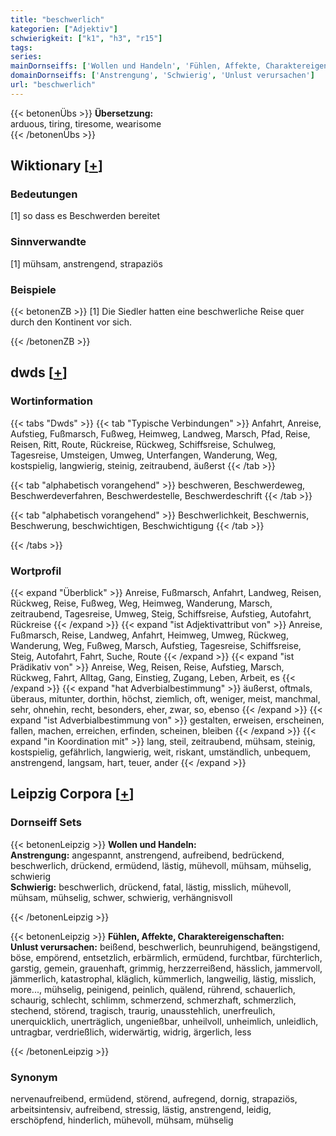 ```yaml
---
title: "beschwerlich"
kategorien: ["Adjektiv"]
schwierigkeit: ["k1", "h3", "r15"]
tags:
series:
mainDornseiffs: ['Wollen und Handeln', 'Fühlen, Affekte, Charaktereigenschaften']
domainDornseiffs: ['Anstrengung', 'Schwierig', 'Unlust verursachen']
url: "beschwerlich"
---
```


{{< betonenÜbs >}}
**Übersetzung:**  
arduous, tiring, tiresome, wearisome  
{{< /betonenÜbs >}}

## Wiktionary [[+](https://de.wiktionary.org/wiki/beschwerlich)]

### Bedeutungen
[1] so dass es Beschwerden bereitet  

### Sinnverwandte
[1] mühsam, anstrengend, strapaziös  

### Beispiele
{{< betonenZB >}}
[1] Die Siedler hatten eine beschwerliche Reise quer durch den Kontinent vor sich.  

{{< /betonenZB >}}


## dwds [[+](https://www.dwds.de/wb/beschwerlich)]

### Wortinformation
{{< tabs "Dwds" >}}
{{< tab "Typische Verbindungen" >}}
Anfahrt, Anreise, Aufstieg, Fußmarsch, Fußweg, Heimweg, Landweg, Marsch, Pfad, Reise, Reisen, Ritt, Route, Rückreise, Rückweg, Schiffsreise, Schulweg, Tagesreise, Umsteigen, Umweg, Unterfangen, Wanderung, Weg, kostspielig, langwierig, steinig, zeitraubend, äußerst
{{< /tab >}}

{{< tab "alphabetisch vorangehend" >}}
beschweren, Beschwerdeweg, Beschwerdeverfahren, Beschwerdestelle, Beschwerdeschrift
{{< /tab >}}

{{< tab "alphabetisch vorangehend" >}}
Beschwerlichkeit, Beschwernis, Beschwerung, beschwichtigen, Beschwichtigung
{{< /tab >}}

{{< /tabs >}}

### Wortprofil
{{< expand "Überblick" >}} Anreise, Fußmarsch, Anfahrt, Landweg, Reisen, Rückweg, Reise, Fußweg, Weg, Heimweg, Wanderung, Marsch, zeitraubend, Tagesreise, Umweg, Steig, Schiffsreise, Aufstieg, Autofahrt, Rückreise {{< /expand >}}
{{< expand "ist Adjektivattribut von" >}} Anreise, Fußmarsch, Reise, Landweg, Anfahrt, Heimweg, Umweg, Rückweg, Wanderung, Weg, Fußweg, Marsch, Aufstieg, Tagesreise, Schiffsreise, Steig, Autofahrt, Fahrt, Suche, Route {{< /expand >}}
{{< expand "ist Prädikativ von" >}} Anreise, Weg, Reisen, Reise, Aufstieg, Marsch, Rückweg, Fahrt, Alltag, Gang, Einstieg, Zugang, Leben, Arbeit, es {{< /expand >}}
{{< expand "hat Adverbialbestimmung" >}} äußerst, oftmals, überaus, mitunter, dorthin, höchst, ziemlich, oft, weniger, meist, manchmal, sehr, ohnehin, recht, besonders, eher, zwar, so, ebenso {{< /expand >}}
{{< expand "ist Adverbialbestimmung von" >}} gestalten, erweisen, erscheinen, fallen, machen, erreichen, erfinden, scheinen, bleiben {{< /expand >}}
{{< expand "in Koordination mit" >}} lang, steil, zeitraubend, mühsam, steinig, kostspielig, gefährlich, langwierig, weit, riskant, umständlich, unbequem, anstrengend, langsam, hart, teuer, ander {{< /expand >}}

## Leipzig Corpora [[+](https://corpora.uni-leipzig.de/en/res?word=beschwerlich&corpusId=deu_newscrawl-public_2018)]

### Dornseiff Sets
{{< betonenLeipzig >}}
**Wollen und Handeln:**  
**Anstrengung:** angespannt, anstrengend, aufreibend, bedrückend, beschwerlich, drückend, ermüdend, lästig, mühevoll, mühsam, mühselig, schwierig  
**Schwierig:** beschwerlich, drückend, fatal, lästig, misslich, mühevoll, mühsam, mühselig, schwer, schwierig, verhängnisvoll  

{{< /betonenLeipzig >}}


{{< betonenLeipzig >}}
**Fühlen, Affekte, Charaktereigenschaften:**  
**Unlust verursachen:** beißend, beschwerlich, beunruhigend, beängstigend, böse, empörend, entsetzlich, erbärmlich, ermüdend, furchtbar, fürchterlich, garstig, gemein, grauenhaft, grimmig, herzzerreißend, hässlich, jammervoll, jämmerlich, katastrophal, kläglich, kümmerlich, langweilig, lästig, misslich, more..., mühselig, peinigend, peinlich, quälend, rührend, schauerlich, schaurig, schlecht, schlimm, schmerzend, schmerzhaft, schmerzlich, stechend, störend, tragisch, traurig, unausstehlich, unerfreulich, unerquicklich, unerträglich, ungenießbar, unheilvoll, unheimlich, unleidlich, untragbar, verdrießlich, widerwärtig, widrig, ärgerlich, less  

{{< /betonenLeipzig >}}

### Synonym
nervenaufreibend, ermüdend, störend, aufregend, dornig, strapaziös, arbeitsintensiv, aufreibend, stressig, lästig, anstrengend, leidig, erschöpfend, hinderlich, mühevoll, mühsam, mühselig

